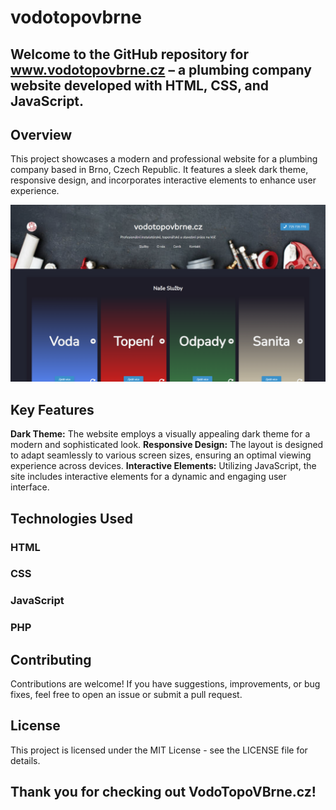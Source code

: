 # vodotopovbrne

## Welcome to the GitHub repository for www.vodotopovbrne.cz – a plumbing company website developed with HTML, CSS, and JavaScript.

## Overview
This project showcases a modern and professional website for a plumbing company based in Brno, Czech Republic. It features a sleek dark theme, responsive design, and incorporates interactive elements to enhance user experience.

!["A screenshot of the landing page of vodotopovbrne.cz"](Images/screenshot.png)

## Key Features
**Dark Theme:** The website employs a visually appealing dark theme for a modern and sophisticated look.
**Responsive Design:** The layout is designed to adapt seamlessly to various screen sizes, ensuring an optimal viewing experience across devices.
**Interactive Elements:** Utilizing JavaScript, the site includes interactive elements for a dynamic and engaging user interface.

## Technologies Used
### HTML
### CSS
### JavaScript
### PHP

## Contributing
Contributions are welcome! If you have suggestions, improvements, or bug fixes, feel free to open an issue or submit a pull request.

## License
This project is licensed under the MIT License - see the LICENSE file for details.

## Thank you for checking out VodoTopoVBrne.cz!
